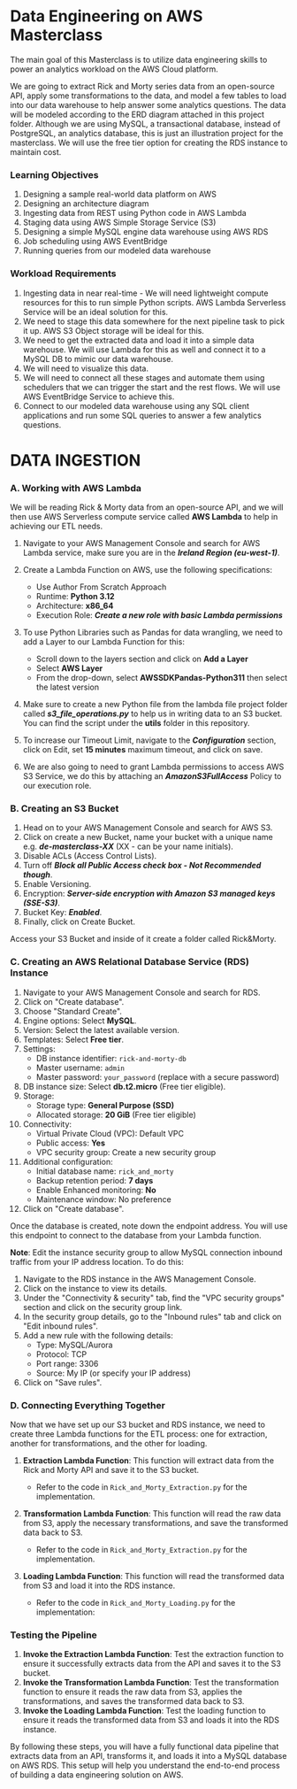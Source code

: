 # Data Engineering on AWS Masterclass

The main goal of this Masterclass is to utilize data engineering skills to power an analytics workload on the AWS Cloud platform.

We are going to extract Rick and Morty series data from an open-source API, apply some transformations to the data, and model a few tables to load into our data warehouse to help answer some analytics questions. The data will be modeled according to the ERD diagram attached in this project folder. Although we are using MySQL, a transactional database, instead of PostgreSQL, an analytics database, this is just an illustration project for the masterclass. We will use the free tier option for creating the RDS instance to maintain cost.

### Learning Objectives

1. Designing a sample real-world data platform on AWS
2. Designing an architecture diagram
3. Ingesting data from REST using Python code in AWS Lambda
4. Staging data using AWS Simple Storage Service (S3)
5. Designing a simple MySQL engine data warehouse using AWS RDS
6. Job scheduling using AWS EventBridge
7. Running queries from our modeled data warehouse

### Workload Requirements

1. Ingesting data in near real-time - We will need lightweight compute resources for this to run simple Python scripts. AWS Lambda Serverless Service will be an ideal solution for this.
2. We need to stage this data somewhere for the next pipeline task to pick it up. AWS S3 Object storage will be ideal for this.
3. We need to get the extracted data and load it into a simple data warehouse. We will use Lambda for this as well and connect it to a MySQL DB to mimic our data warehouse.
4. We will need to visualize this data.
5. We will need to connect all these stages and automate them using schedulers that we can trigger the start and the rest flows. We will use AWS EventBridge Service to achieve this.
6. Connect to our modeled data warehouse using any SQL client applications and run some SQL queries to answer a few analytics questions.

# DATA INGESTION

### A. Working with AWS Lambda

We will be reading Rick & Morty data from an open-source API, and we will then use AWS Serverless compute service called **AWS Lambda** to help in achieving our ETL needs.

1. Navigate to your AWS Management Console and search for AWS Lambda service, make sure you are in the ***Ireland Region (eu-west-1)***.
2. Create a Lambda Function on AWS, use the following specifications:
    - Use Author From Scratch Approach
    - Runtime: **Python 3.12**
    - Architecture: **x86_64**
    - Execution Role: ***Create a new role with basic Lambda permissions***

3. To use Python Libraries such as Pandas for data wrangling, we need to add a Layer to our Lambda Function for this:
    - Scroll down to the layers section and click on **Add a Layer**
    - Select **AWS Layer**
    - From the drop-down, select **AWSSDKPandas-Python311** then select the latest version

4. Make sure to create a new Python file from the lambda file project folder called ***s3_file_operations.py*** to help us in writing data to an S3 bucket. You can find the script under the **utils** folder in this repository.
5. To increase our Timeout Limit, navigate to the ***Configuration*** section, click on Edit, set **15 minutes** maximum timeout, and click on save.
6. We are also going to need to grant Lambda permissions to access AWS S3 Service, we do this by attaching an ***AmazonS3FullAccess*** Policy to our execution role.

### B. Creating an S3 Bucket

1. Head on to your AWS Management Console and search for AWS S3.
2. Click on create a new Bucket, name your bucket with a unique name e.g. ***de-masterclass-XX*** (XX - can be your name initials).
3. Disable ACLs (Access Control Lists).
4. Turn off ***Block all Public Access check box - Not Recommended though***.
5. Enable Versioning.
6. Encryption: ***Server-side encryption with Amazon S3 managed keys (SSE-S3)***.
7. Bucket Key: ***Enabled***.
8. Finally, click on Create Bucket.

Access your S3 Bucket and inside of it create a folder called Rick&Morty.

### C. Creating an AWS Relational Database Service (RDS) Instance

1. Navigate to your AWS Management Console and search for RDS.
2. Click on "Create database".
3. Choose "Standard Create".
4. Engine options: Select **MySQL**.
5. Version: Select the latest available version.
6. Templates: Select **Free tier**.
7. Settings:
    - DB instance identifier: `rick-and-morty-db`
    - Master username: `admin`
    - Master password: `your_password` (replace with a secure password)
8. DB instance size: Select **db.t2.micro** (Free tier eligible).
9. Storage: 
    - Storage type: **General Purpose (SSD)**
    - Allocated storage: **20 GiB** (Free tier eligible)
10. Connectivity:
    - Virtual Private Cloud (VPC): Default VPC
    - Public access: **Yes**
    - VPC security group: Create a new security group
11. Additional configuration:
    - Initial database name: `rick_and_morty`
    - Backup retention period: **7 days**
    - Enable Enhanced monitoring: **No**
    - Maintenance window: No preference
12. Click on "Create database".

Once the database is created, note down the endpoint address. You will use this endpoint to connect to the database from your Lambda function.

**Note**: Edit the instance security group to allow MySQL connection inbound traffic from your IP address location. To do this:
1. Navigate to the RDS instance in the AWS Management Console.
2. Click on the instance to view its details.
3. Under the "Connectivity & security" tab, find the "VPC security groups" section and click on the security group link.
4. In the security group details, go to the "Inbound rules" tab and click on "Edit inbound rules".
5. Add a new rule with the following details:
    - Type: MySQL/Aurora
    - Protocol: TCP
    - Port range: 3306
    - Source: My IP (or specify your IP address)
6. Click on "Save rules".

### D. Connecting Everything Together

Now that we have set up our S3 bucket and RDS instance, we need to create three Lambda functions for the ETL process: one for extraction, another for transformations, and the other for loading.

1. **Extraction Lambda Function**: This function will extract data from the Rick and Morty API and save it to the S3 bucket.
    - Refer to the code in `Rick_and_Morty_Extraction.py` for the implementation.

2. **Transformation Lambda Function**: This function will read the raw data from S3, apply the necessary transformations, and save the transformed data back to S3.
    - Refer to the code in `Rick_and_Morty_Extraction.py` for the implementation.

3. **Loading Lambda Function**: This function will read the transformed data from S3 and load it into the RDS instance.
    - Refer to the code in `Rick_and_Morty_Loading.py` for the implementation:

### Testing the Pipeline

1. **Invoke the Extraction Lambda Function**: Test the extraction function to ensure it successfully extracts data from the API and saves it to the S3 bucket.
2. **Invoke the Transformation Lambda Function**: Test the transformation function to ensure it reads the raw data from S3, applies the transformations, and saves the transformed data back to S3.
3. **Invoke the Loading Lambda Function**: Test the loading function to ensure it reads the transformed data from S3 and loads it into the RDS instance.

By following these steps, you will have a fully functional data pipeline that extracts data from an API, transforms it, and loads it into a MySQL database on AWS RDS. This setup will help you understand the end-to-end process of building a data engineering solution on AWS.

